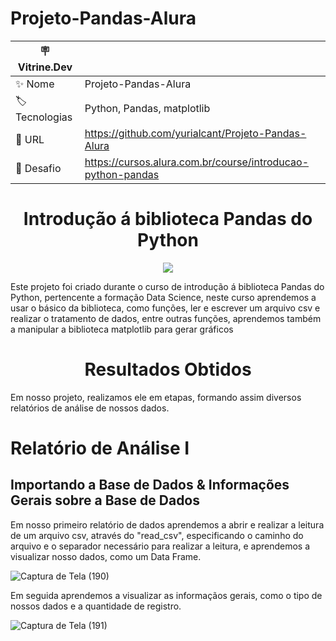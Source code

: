 # Projeto-Pandas-Alura
| 🪧 Vitrine.Dev |     |
| -------------  | --- |
| ✨ Nome        | Projeto-Pandas-Alura
| 🏷️ Tecnologias | Python, Pandas, matplotlib
| 🚀 URL         | https://github.com/yurialcant/Projeto-Pandas-Alura
| 🤿 Desafio |https://cursos.alura.com.br/course/introducao-python-pandas

<h1 align ="center"> Introdução á biblioteca Pandas do Python </h1>
<p align="center">
<img src="http://img.shields.io/static/v1?label=STATUS&message=EM%20DESENVOLVIMENTO&color=GREEN&style=for-the-badge"/>
</p>

Este projeto foi criado durante o curso de introdução á biblioteca Pandas do Python, pertencente a formação Data Science, neste curso aprendemos a usar o básico da biblioteca,
como funções, ler e escrever um arquivo csv e realizar o tratamento de dados, entre outras funções, aprendemos também a manipular a biblioteca matplotlib para gerar gráficos

<h1 align ="center"> Resultados Obtidos </h1>
Em nosso projeto, realizamos ele em etapas, formando assim diversos relatórios de análise de nossos dados.

<h1> Relatório de Análise I </h1>
<h2> Importando a Base de Dados & Informações Gerais sobre a Base de Dados</h2>
Em nosso primeiro relatório de dados aprendemos a abrir e realizar a leitura de um arquivo csv, através do "read_csv",
especificando o caminho do arquivo e o separador necessário para realizar a leitura, e aprendemos a visualizar nosso dados, como um Data Frame.

![Captura de Tela (190)](https://user-images.githubusercontent.com/102321564/194167852-79896f47-325d-4c14-a754-07e75568bdd9.png)

Em seguida aprendemos a visualizar as informaçãos gerais, como o tipo de nossos dados e a quantidade de registro.

![Captura de Tela (191)](https://user-images.githubusercontent.com/102321564/194168132-cf9504b2-a021-43fc-837f-ac8e7daeb2c6.png)

